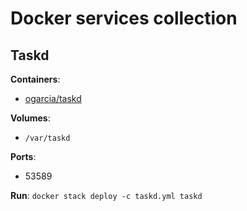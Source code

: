 Docker services collection
===

Taskd
---

**Containers**:
 - [ogarcia/taskd](https://github.com/ogarcia/docker-taskd)

**Volumes**:
 - `/var/taskd`

**Ports**:
 - 53589

**Run**: `docker stack deploy -c taskd.yml taskd`
